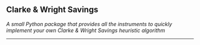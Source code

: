 ## Clarke & Wright Savings 
*A small Python package that provides all the instruments to quickly implement your own Clarke &amp; Wright Savings heuristic algorithm*

-----------------------------------------------------------------

